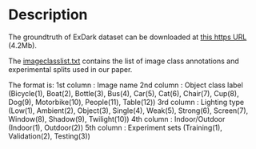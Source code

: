 # Description 

The groundtruth of ExDark dataset can be downloaded at [this https URL](http://www.cs-chan.com/source/CVIU/ExDark_Annno.zip) (4.2Mb).

The [imageclasslist.txt](https://github.com/cs-chan/Exclusively-Dark-Image-Dataset/blob/master/Groundtruth/imageclasslist.txt) contains the list of image class annotations and experimental splits used in our paper.

The format is:
1st column : Image name
2nd column : Object class label (Bicycle(1), Boat(2), Bottle(3), Bus(4), Car(5), Cat(6), Chair(7), Cup(8), Dog(9), Motorbike(10), People(11), Table(12))
3rd column : Lighting type (Low(1), Ambient(2), Object(3), Single(4), Weak(5), Strong(6), Screen(7), Window(8), Shadow(9), Twilight(10))
4th column : Indoor/Outdoor (Indoor(1), Outdoor(2))
5th column : Experiment sets (Training(1), Validation(2), Testing(3))
